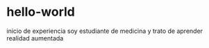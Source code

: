 # hello-world
inicio de experiencia
soy estudiante de medicina
y trato de aprender realidad aumentada
